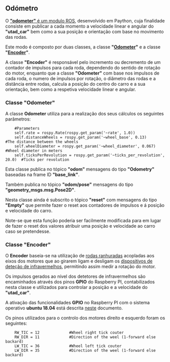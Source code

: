 ## Odómetro

O [__"odometer"__ é um modulo ROS](../ROS/catkin_ws/src/utad_car_core/nodes/odometer), desenvolvido em Paython, cuja finalidade consiste em publicar a cada momento a velocidade linear e angular do __"utad_car"__ bem como a sua posição e orientação com base no movimento das rodas.

Este modo é composto por duas classes, a classe __"[Odometer](#Classe-Odometer)"__ e a classe __"[Encoder](#Classe-Encoder)"__.

A classe __"Encoder"__ é responsável pelo incremento ou decremento de um contador de impulsos para cada roda, dependendo do sentido de rotação do motor, enquanto que a classe __"Odometer"__ com base nos impulsos de cada roda, o numero de impulsos por rotação, o diâmetro das rodas e a distância entre rodas, calcula a posição do centro do carro e a sua orientação, bem como a respetiva velocidade linear e angular.

### Classe "Odometer"
A classe __Odometer__ utiliza para a realização dos seus cálculos os seguintes parâmetros:

        #Parameters
        self.rate = rospy.Rate(rospy.get_param('~rate', 1.0))
        self.distanceWheels = rospy.get_param('~wheel_base', 0.13)                #The distance between the wheels 
        self.wheelDiameter = rospy.get_param('~wheel_diameter', 0.067)            #Wheel diameter in meters
        self.ticksPerRevolution = rospy.get_param('~ticks_per_revolution', 20.0)  #Ticks per revolution

Esta classe publica no tópico __"odom"__ mensagens do tipo __"Odometry"__ baseadas na frame ID __"base_link"__.

Também publica no tópico __"odom/pose"__ mensagens do tipo __"geometry_msgs.msg.Pose2D"__.

Nesta classe ainda é subscrito o tópico __"reset"__ com mensagens do tipo __"Empty"__ que permite fazer o reset aos contadores de impulsos e á posição e velocidade do carro.

Note-se que esta função poderia ser facilmente modificada para em lugar de fazer o reset dos valores atribuir uma posição e velocidade ao carro caso se pretendesse.

### Classe "Encoder"

O __Encoder__ baseia-se na utilização de [rodas ranhuradas](./Roda%20ranhurada%20para%20odômetro.md) acopladas aos eixos dos motores que ao girarem ligam e desligam os [dispositivos de deteção de infravermelhos](./Detetor%20de%20velocidade%20por%20Infravermelhos.md), permitindo assim medir a rotação do motor.

Os impulsos gerados ao nível dos detetores de infravermelhos são encaminhados através dos pinos __GPIO__ do Raspberry PI, contabilizados nesta classe e utilizados para controlar a posição e a velocidade do __"utad_car"__.

A ativação das funcionalidades __GPIO__ no Raspberry PI com o sistema operativo __ubuntu 18.04__ está descrita [neste](./Controlo%20dos%20Motores%20de%20tração.md#configuração-do-sistema-operativo-para-aceder-às-ligações-i2c-spi-e-gpio) documento.

Os pinos utilizados para o controlo dos motores direito e esquerdo foram os seguintes:

        RW_TIC = 12             #Wheel right tick couter
        RW_DIR = 11             #Direction of the weel (1-forward else backard)
        LW_TIC = 36             #Wheel left tick couter
        LW_DIR = 35             #Direction of the weel (1-forward else backard)



